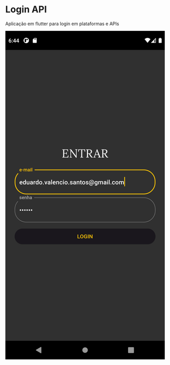 # Login API

Aplicação em flutter para login em plataformas e APIs


<img src="/screens/Screenshot_1656614688.png" alt="Login_Page"/>



